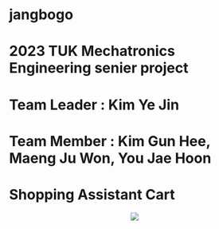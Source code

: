 # jangbogo
# 2023 TUK Mechatronics Engineering senier project
# Team Leader : Kim Ye Jin
# Team Member : Kim Gun Hee, Maeng Ju Won, You Jae Hoon

# Shopping Assistant Cart
<p align="center">
  <img src="![Uploading 0703.jpg…]()">
</p>
